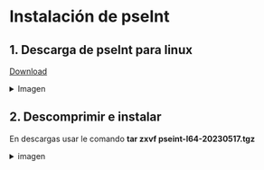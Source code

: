 # Instalación de pseInt

## 1. Descarga de pseInt para linux

[Download](https://pseint.sourceforge.net/?page=descargas.php)
<details><summary>Imagen</summary><br>
  
![image](https://github.com/crodrigr/linux-basico-comandos/assets/31961588/a0a39f1a-f01d-4ef9-9c9f-02395a2e78a9)

</details>

## 2. Descomprimir e instalar

En descargas usar le comando **tar zxvf pseint-l64-20230517.tgz**

<details><summary>imagen</summary><br>
![image](https://github.com/crodrigr/linux-basico-comandos/assets/31961588/393b14f6-19cd-4188-a047-e7bb186de25a)

</details>
